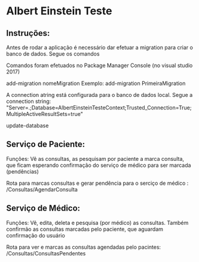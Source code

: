 # Albert Einstein Teste

## Instruções:

Antes de rodar a aplicação é necessário dar efetuar a migration para criar o banco de dados. Segue os comandos

Comandos foram efetuados no Package Manager Console (no visual studio 2017)

add-migration nomeMigration
Exemplo: add-migration PrimeiraMigration

A connection atring está configurada para o banco de dados local. Segue a connection string: 
"Server=.;Database=AlbertEinsteinTesteContext;Trusted_Connection=True;MultipleActiveResultSets=true"

update-database

## Serviço de Paciente:

Funções: Vê as consultas, as pesquisam por paciente a marca consulta, que ficam esperando confirmação do serviço de médico para ser 
marcada (pendências)

Rota para marcas consultas e gerar pendência para o serciço de médico : /Consultas/AgendarConsulta

## Serviço de Médico:

Funções: Vê, edita, deleta e pesquisa (por médico) as consultas. Também confirmão as consultas marcadas pelo paciente, que aguardam confirmação do usuário

Rota para ver e marcas as consultas agendadas pelo pacintes: /Consultas/ConsultasPendentes
